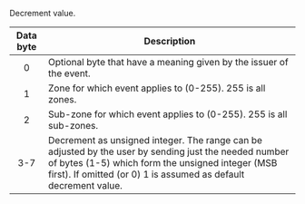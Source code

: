 Decrement value.

 | Data byte | Description  | 
 | :---------: | -----------   | 
 | 0         | Optional byte that have a meaning given by the issuer of the event.        | 
 | 1         | Zone for which event applies to (0-255). 255 is all zones.        | 
 | 2         | Sub-zone for which event applies to (0-255). 255 is all sub-zones.   | 
 | 3-7       | Decrement as unsigned integer. The range can be adjusted by the user by sending just the needed number of bytes (1-5) which form the unsigned integer (MSB first). If omitted (or 0) 1 is assumed as default decrement value. | 
